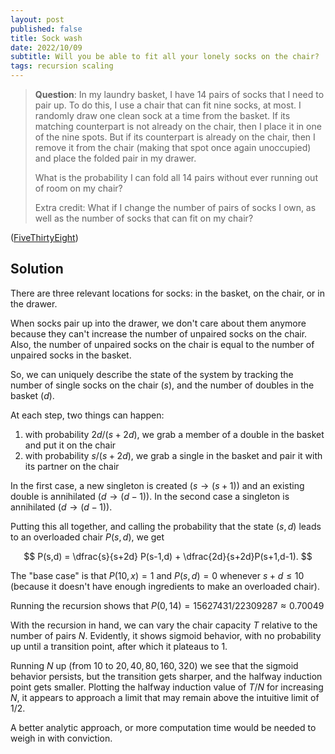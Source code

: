```yaml
---
layout: post
published: false
title: Sock wash
date: 2022/10/09
subtitle: Will you be able to fit all your lonely socks on the chair?
tags: recursion scaling
---
```


>**Question**: In my laundry basket, I have 14 pairs of socks that I need to pair up. To do this, I use a chair that can fit nine socks, at most. I randomly draw one clean sock at a time from the basket. If its matching counterpart is not already on the chair, then I place it in one of the nine spots. But if its counterpart is already on the chair, then I remove it from the chair (making that spot once again unoccupied) and place the folded pair in my drawer.
>
>What is the probability I can fold all 14 pairs without ever running out of room on my chair?
>
>Extra credit: What if I change the number of pairs of socks I own, as well as the number of socks that can fit on my chair?

<!--more-->

([FiveThirtyEight](URL))

## Solution

There are three relevant locations for socks: in the basket, on the chair, or in the drawer.

When socks pair up into the drawer, we don't care about them anymore because they can't increase the number of unpaired socks on the chair. Also, the number of unpaired socks on the chair is equal to the number of unpaired socks in the basket. 

So, we can uniquely describe the state of the system by tracking the number of single socks on the chair ($s$), and the number of doubles in the basket ($d$).

At each step, two things can happen:

1. with probability $2d/(s+2d),$ we grab a member of a double in the basket and put it on the chair
2. with probability $s/(s+2d),$ we grab a single in the basket and pair it with its partner on the chair

In the first case, a new singleton is created ($s \rightarrow (s+1)$) and an existing double is annihilated ($d\rightarrow (d-1)$). In the second case a singleton is annihilated ($d\rightarrow (d-1)$).

Putting this all together, and calling the probability that the state $(s,d)$ leads to an overloaded chair $P(s,d),$ we get

$$
  P(s,d) = \dfrac{s}{s+2d} P(s-1,d) + \dfrac{2d}{s+2d}P(s+1,d-1).
$$

The "base case" is that $P(10,x) = 1$ and $P(s,d) = 0$ whenever $s + d\leq 10$ (because it doesn't have enough ingredients to make an overloaded chair).

Running the recursion shows that $P(0,14) = 15627431/22309287 \approx 0.70049$

With the recursion in hand, we can vary the chair capacity $T$ relative to the number of pairs $N.$ Evidently, it shows sigmoid behavior, with no probability up until a transition point, after which it plateaus to $1$. 

Running $N$ up (from $10$ to $20, 40, 80, 160, 320$) we see that the sigmoid behavior persists, but the transition gets sharper, and the halfway induction point gets smaller. Plotting the halfway induction value of $T/N$ for increasing $N,$ it appears to approach a limit that may remain above the intuitive limit of $1/2.$ 

A better analytic approach, or more computation time would be needed to weigh in with conviction.



<br>
